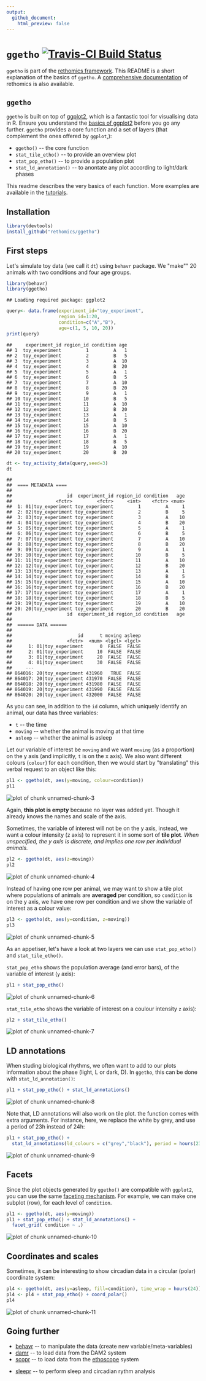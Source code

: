 ```yaml
---
output:
  github_document:
    html_preview: false
---
```


# `ggetho` [![Travis-CI Build Status](https://travis-ci.org/rethomics/ggetho.svg?branch=master)](https://travis-ci.org/rethomics/ggetho)

<!-- [![AppVeyor Build Status](https://ci.appveyor.com/api/projects/status/github/tidyverse/hms?branch=master&svg=true)](https://ci.appveyor.com/project/tidyverse/hms)  -->

<!-- [![Coverage Status](https://img.shields.io/codecov/c/github/tidyverse/hms/master.svg)](https://codecov.io/github/tidyverse/hms?branch=master) [![CRAN_Status_Badge](http://www.r-pkg.org/badges/version/hms)](https://cran.r-project.org/package=hms) -->

`ggetho` is part of the [rethomics framework](todo.html).
This README is a short explanation of the basics of `ggetho`.
A [comprehensive documentation](todo.html) of rethomics is also available.

## `ggetho`

`ggetho` is built on top of [ggplot2](), which is a fantastic tool for visualising data in R.
Ensure you understand the [basics of ggplot2]() before you go any further.
`ggetho` provides a core function and a set of layers (that complement the ones offered by `ggplot`,):

* `ggetho()` -- the core function
* `stat_tile_etho()` -- to provide an overview plot 
* `stat_pop_etho()` -- to provide a population plot
* `stat_ld_annotation()` -- to anontate any plot according to light/dark phases


This readme describes the very basics of each function. 
More examples are available in the [tutorials](todo.html).

## Installation


```r
library(devtools)
install_github("rethomics/ggetho")
```


## First steps

Let's simulate toy data (we call it `dt`) using `behavr` package. 
We "make"" 20 animals with two conditions and four age groups.

```r
library(behavr)
library(ggetho)
```

```
## Loading required package: ggplot2
```

```r
query<- data.frame(experiment_id="toy_experiment",
                   region_id=1:20,
                   condition=c("A","B"),
                   age=c(1, 5, 10, 20))
print(query)
```

```
##     experiment_id region_id condition age
## 1  toy_experiment         1         A   1
## 2  toy_experiment         2         B   5
## 3  toy_experiment         3         A  10
## 4  toy_experiment         4         B  20
## 5  toy_experiment         5         A   1
## 6  toy_experiment         6         B   5
## 7  toy_experiment         7         A  10
## 8  toy_experiment         8         B  20
## 9  toy_experiment         9         A   1
## 10 toy_experiment        10         B   5
## 11 toy_experiment        11         A  10
## 12 toy_experiment        12         B  20
## 13 toy_experiment        13         A   1
## 14 toy_experiment        14         B   5
## 15 toy_experiment        15         A  10
## 16 toy_experiment        16         B  20
## 17 toy_experiment        17         A   1
## 18 toy_experiment        18         B   5
## 19 toy_experiment        19         A  10
## 20 toy_experiment        20         B  20
```

```r
dt <- toy_activity_data(query,seed=3)
dt
```

```
## 
##  ==== METADATA ====
## 
##                    id  experiment_id region_id condition   age
##                <fctr>         <fctr>     <int>    <fctr> <num>
##  1: 01|toy_experiment toy_experiment         1         A     1
##  2: 02|toy_experiment toy_experiment         2         B     5
##  3: 03|toy_experiment toy_experiment         3         A    10
##  4: 04|toy_experiment toy_experiment         4         B    20
##  5: 05|toy_experiment toy_experiment         5         A     1
##  6: 06|toy_experiment toy_experiment         6         B     5
##  7: 07|toy_experiment toy_experiment         7         A    10
##  8: 08|toy_experiment toy_experiment         8         B    20
##  9: 09|toy_experiment toy_experiment         9         A     1
## 10: 10|toy_experiment toy_experiment        10         B     5
## 11: 11|toy_experiment toy_experiment        11         A    10
## 12: 12|toy_experiment toy_experiment        12         B    20
## 13: 13|toy_experiment toy_experiment        13         A     1
## 14: 14|toy_experiment toy_experiment        14         B     5
## 15: 15|toy_experiment toy_experiment        15         A    10
## 16: 16|toy_experiment toy_experiment        16         B    20
## 17: 17|toy_experiment toy_experiment        17         A     1
## 18: 18|toy_experiment toy_experiment        18         B     5
## 19: 19|toy_experiment toy_experiment        19         A    10
## 20: 20|toy_experiment toy_experiment        20         B    20
##                    id  experiment_id region_id condition   age
## 
##  ====== DATA ======
## 
##                        id      t moving asleep
##                    <fctr>  <num> <lgcl> <lgcl>
##      1: 01|toy_experiment      0  FALSE  FALSE
##      2: 01|toy_experiment     10  FALSE  FALSE
##      3: 01|toy_experiment     20  FALSE  FALSE
##      4: 01|toy_experiment     30  FALSE  FALSE
##     ---                                       
## 864016: 20|toy_experiment 431960   TRUE  FALSE
## 864017: 20|toy_experiment 431970  FALSE  FALSE
## 864018: 20|toy_experiment 431980  FALSE  FALSE
## 864019: 20|toy_experiment 431990  FALSE  FALSE
## 864020: 20|toy_experiment 432000  FALSE  FALSE
```
As you can see, in addition to the `id` column,
which uniquely identify an animal, our data has three variables: 

* `t` -- the time
* `moving` -- whether the animal is moving at that time
* `asleep` -- whether the animal is asleep


Let our variable of interest be `moving` and we want `moving` (as a proportion) on the y axis (and implicitly, `t` is on the x axis).
We also want different colours (`colour`) for each condition,
then we would start by "translating" this verbal request to an object like this:

```r
pl1 <- ggetho(dt, aes(y=moving, colour=condition))
pl1
```

![plot of chunk unnamed-chunk-3](figure/unnamed-chunk-3-1.png)

Again, **this plot is empty** because no layer was added yet.
Though it already knows the names and scale of the axis.

Sometimes, the variable of interest will not be on the y axis, instead, we want a colour intensity (z axis) to represent it in some sort of **tile plot**.
*When unspecified, the y axis is discrete, and implies one row per individual animals.*

```r
pl2 <- ggetho(dt, aes(z=moving))
pl2
```

![plot of chunk unnamed-chunk-4](figure/unnamed-chunk-4-1.png)


Instead of having one row per animal, we may want to show a tile plot where populations of animals are **averaged** per condition, so `condition` is on the y axis, we have one row per condition and we show the variable of interest as a colour value:

```r
pl3 <- ggetho(dt, aes(y=condition, z=moving))
pl3
```

![plot of chunk unnamed-chunk-5](figure/unnamed-chunk-5-1.png)


As an appetiser, let's have a look at two layers we can use `stat_pop_etho()` and `stat_tile_etho()`.

`stat_pop_etho` shows the population average (and error bars), of the variable of interest (`y` axis):


```r
pl1 + stat_pop_etho() 
```

![plot of chunk unnamed-chunk-6](figure/unnamed-chunk-6-1.png)

`stat_tile_etho` shows the variable of interest on a coulour intensity `z` axis):


```r
pl2 + stat_tile_etho() 
```

![plot of chunk unnamed-chunk-7](figure/unnamed-chunk-7-1.png)


## LD annotations

When studing biological rhythms, we often want to add to our plots information about the phase (light, L or dark, D). In `ggetho`, this can be done with `stat_ld_annotation()`:


```r
pl1 + stat_pop_etho() + stat_ld_annotations()
```

![plot of chunk unnamed-chunk-8](figure/unnamed-chunk-8-1.png)

Note that, LD annotations will also work on tile plot.
the function comes with extra arguments. 
For instance, here, we replace the white by grey, and use a period of 23h instead of 24h:


```r
pl1 + stat_pop_etho() + 
  stat_ld_annotations(ld_colours = c("grey","black"), period = hours(23))
```

![plot of chunk unnamed-chunk-9](figure/unnamed-chunk-9-1.png)

## Facets

Since the plot objects generated by `ggetho()` are compatible with `ggplot2`, you can use the same [faceting mechanism](http://ggplot2.tidyverse.org/reference/facet_grid.html).
For example, we can make one subplot (row), for each level of `condition`.


```r
pl1 <- ggetho(dt, aes(y=moving))
pl1 + stat_pop_etho() + stat_ld_annotations() +
  facet_grid( condition ~ .)
```

![plot of chunk unnamed-chunk-10](figure/unnamed-chunk-10-1.png)

## Coordinates and scales


Sometimes, it can be interesting to show circadian data in a circular (polar) coordinate system:


```r
pl4 <- ggetho(dt, aes(y=asleep, fill=condition), time_wrap = hours(24))
pl4 <- pl4 + stat_pop_etho() + coord_polar() 
pl4
```

![plot of chunk unnamed-chunk-11](figure/unnamed-chunk-11-1.png)
 

## Going further

* [behavr](https://github.com/rethomics/behavr) -- to manipulate the data (create new variable/meta-variables)
* [damr](https://github.com/rethomics/damr) -- to load data from the DAM2 system
* [scopr](https://github.com/rethomics/scopr) -- to load data from the [ethoscope](http://gilestrolab.github.io/ethoscope/) system
<!-- * [ggetho](https://github.com/rethomics/ggetho) -- to plot visualise the data -->
* [sleepr](https://github.com/rethomics/sleepr) -- to perform sleep and circadian rythm analysis


